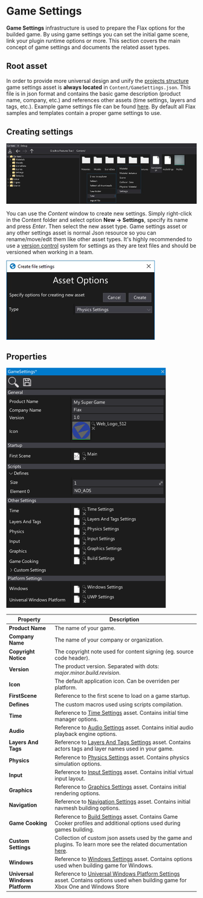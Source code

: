 # Game Settings

**Game Settings** infrastructure is used to prepare the Flax options for the builded game.
By using game settings you can set the initial game scene, link your plugin runtime options or more.
This section covers the main concept of game settings and documents the related asset types.

## Root asset

In order to provide more universal design and unify the [projects structure](../../get-started/project-structure.md) game settings asset is **always located** in `Content/GameSettings.json`. This file is in json format and contains the basic game description (product name, company, etc.) and references other assets (time settings, layers and tags, etc.).
Example game settings file can be found [here](https://github.com/FlaxEngine/FlaxSamples/blob/master/BasicTemplate/Content/GameSettings.json). By default all Flax samples and templates contain a proper game settings to use.

## Creating settings

![New Settings](../../physics/media/new-settings.jpg)

You can use the *Content* window to create new settings. Simply right-click in the Content folder and select option **New -> Settings**, specify its name and press *Enter*. Then select the new asset type. Game settings asset or any other settings asset is normal Json resource so you can rename/move/edit them like other asset types. It's highly recommended to use a [version control](../../get-started/version-control.md) system for settings as they are text files and should be versioned when working in a team.

![New Settings](../../physics/media/physics-settings-new.jpg)

## Properties

![Flax Game Settings](media/game-settings.png)

| Property | Description |
|--------|--------|
| **Product Name** | The name of your game. |
| **Company Name** | The name of your company or organization. |
| **Copyright Notice** | The copyright note used for content signing (eg. source code header). |
| **Version** | The product version. Separated with dots: *major.minor.build.revision*. |
| **Icon** | The default application icon. Can be overriden per platform. |
| **FirstScene** | Reference to the first scene to load on a game startup. |
| **Defines** | The custom macros used using scripts compilation. |
| **Time** | Reference to [Time Settings](time-settings.md) asset. Contains initial time manager options. |
| **Audio** | Reference to [Audio Settings](../../audio/audio-settings.md) asset. Contains initial audio playback engine options. |
| **Layers And Tags** | Reference to [Layers And Tags Settings](layers-and-tags-settings.md) asset. Contains actors tags and layer names used in your game. |
| **Physics** | Reference to [Physics Settings](../../physics/physics-settings.md) asset. Contains physics simulation options. |
| **Input** | Reference to [Input Settings](../../input/input-settings.md) asset. Contains initial virtual input layout. |
| **Graphics** | Reference to [Graphics Settings](graphics-settings.md) asset. Contains initial rendering options. |
| **Navigation** | Reference to [Navigation Settings](../../navigation/navigation-settings.md) asset. Contains initial navmesh building options. |
| **Game Cooking** | Reference to [Build Settings](build-settings.md) asset. Contains Game Cooker profiles and additional options used during games building. |
| **Custom Settings** | Collection of custom json assets used by the game and plugins. To learn more see the related documentation [here](custom-settings.md). |
| **Windows** | Reference to [Windows Settings](../../platforms/windows.md) asset. Contains options used when building game for Windows. |
| **Universal Windows Platform** | Reference to [Universal Windows Platform Settings](../../platforms/uwp.md) asset. Contains options used when building game for Xbox One and Windows Store |
